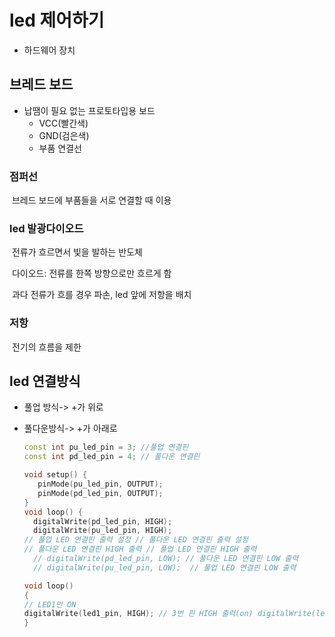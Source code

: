 # led 제어하기 

- 하드웨어 장치

## 브레드 보드

- 납땜이 필요 없는 프로토타입용 보드
  - VCC(빨간색)
  - GND(검은색)
  - 부품 연결선

### 점퍼선

​	브레드 보드에 부품들을 서로 연결할 때 이용

### led 발광다이오드

​	전류가 흐르면서 빛을 발하는 반도체

​	다이오드: 전류를 한쪽 방향으로만 흐르게 함

​	과다 전류가 흐를 경우 파손, led 앞에 저항을 배치

### 저항

​	전기의 흐름을 제한

## led 연결방식

- 풀업 방식-> +가 위로

- 풀다운방식-> +가 아래로

  ~~~ c++
  const int pu_led_pin = 3;	//풀업 연결핀
  const int pd_led_pin = 4; // 풀다운 연결핀
  
  void setup() {
     pinMode(pu_led_pin, OUTPUT);
     pinMode(pd_led_pin, OUTPUT);
  }
  void loop() {
    digitalWrite(pd_led_pin, HIGH);
    digitalWrite(pu_led_pin, HIGH);
  // 풀업 LED 연결핀 출력 설정 // 풀다운 LED 연결핀 출력 설정
  // 풀다운 LED 연결핀 HIGH 출력 // 풀업 LED 연결핀 HIGH 출력
    // digitalWrite(pd_led_pin, LOW); // 풀다운 LED 연결핀 LOW 출력
    // digitalWrite(pu_led_pin, LOW);  // 풀업 LED 연결핀 LOW 출력
  ~~~

  

  ~~~ c++
  void loop()
  {
  // LED1만 ON
  digitalWrite(led1_pin, HIGH); // 3번 핀 HIGH 출력(on) digitalWrite(led2_pin, LOW); // 4번 핀 LOW 출력(off) digitalWrite(led3_pin, LOW); // 5번 핀 LOW 출력(off) digitalWrite(led4_pin, LOW); // 6번 핀 LOW 출력(off) delay(1000);
  }
  ~~~

  